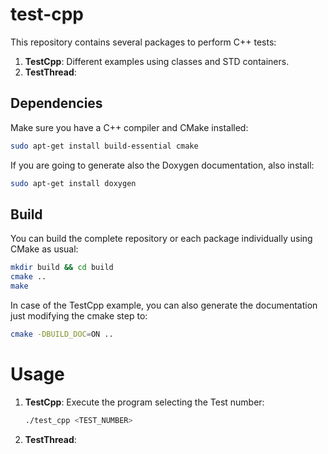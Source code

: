 # test-cpp
This repository contains several packages to perform C++ tests:

1. **TestCpp**: Different examples using classes and STD containers.
2. **TestThread**: 

## Dependencies

Make sure you have a C++ compiler and CMake installed:

```bash
sudo apt-get install build-essential cmake
```

If you are going to generate also the Doxygen documentation, also install:
```bash
sudo apt-get install doxygen
```

## Build

You can build the complete repository or each package individually using CMake as usual:

```bash
mkdir build && cd build
cmake ..
make
```

In case of the TestCpp example, you can also generate the documentation just modifying the cmake step to:

```bash
cmake -DBUILD_DOC=ON ..
```

# Usage

1. **TestCpp**: Execute the program selecting the Test number:

    ```bash
    ./test_cpp <TEST_NUMBER>
    ```

2. **TestThread**: 
